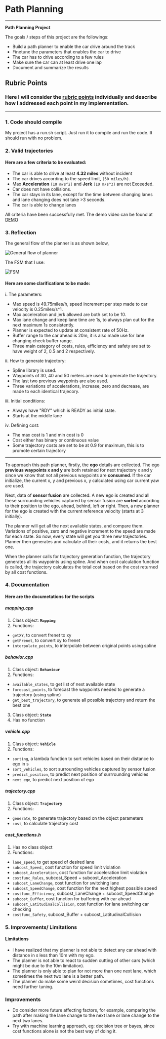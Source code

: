 # **Path Planning** 

---

**Path Planning Project**

The goals / steps of this project are the followings:
* Build a path planner to enable the car drive around the track
* Finetune the parameters that enables the car to drive
* The car has to drive according to a few rules
* Make sure the car can at least drive one lap
* Document and summarize the results

[//]: # (Image References)

[flowchart]: ./flowchart.png "General flow of planner"
[FSM]: ./FSM.png "FSM"

## Rubric Points
### Here I will consider the [rubric points](https://review.udacity.com/#!/rubrics/1971/view) individually and describe how I addressed each point in my implementation.  

---

### 1. Code should compile

My project has a run.sh script. Just run it to compile and run the code. It should run with no problem.


### 2. Valid trajectories

#### Here are a few criteria to be evaluated:
* The car is able to drive at least **4.32 miles** without incident
* The car drives according to the speed limit, `(50 miles/h)`.
* Max **Acceleration** `(10 m/s^2)` and **Jerk** `(10 m/s^3)` are not Exceeded.
* Car does not have collisions.
* The car stays in its lane, except for the time between changing lanes and lane changing does not take >3 seconds.
* The car is able to change lanes

All criteria have been successfully met. The demo video can be found at [DEMO](https://youtu.be/eMWW5sSe0bg)


### 3. Reflection

The general flow of the planner is as shown below,

![General flow of planner][flowchart]

The FSM that I use:

![FSM][FSM]

#### Here are some clarifications to be made:
i. The parameters:
- Max speed is 49.75miles/h, speed increment per step made to car velocity is 0.25miles/s^1.
- Max acceleration and jerk allowed are both set to be 10.
- Max lane change and keep lane time are 1s, to always plan out for the next maximum 1s consistently.
- Planner is expected to update at consistent rate of 50Hz.
- Buffer range to the car ahead is 20m, it is also made use for lane changing check buffer range.
- Three main category of costs, rules, efficiency and safety are set to have weight of 2, 0.5 and 2 respectively.

ii. How to generate trajectory:
- Spline library is used.
- Waypoints of 30, 40 and 50 meters are used to generate the trajectory.
- The last two previous waypoints are also used.
- Three variations of accelerations, increase, zero and decrease, are made to each identical trajecory.

iii. Initial conditions:
- Always have "RDY" which is READY as initial state.
- Starts at the middle lane

iv. Defining cost:
- The max cost is 1 and min cost is 0
- Cost either has binary or continuous value
- Some trajectory costs are set to be at 0.9 for maximum, this is to promote certain trajectory

---

To approach this path planner, firstly, the **ego** details are collected. The ego **previous waypoints x and y** are both retained for next trajectory x and y since we know that not all previous waypoints are **consumed**. If the car initialize, the current x, y and previous x, y calculated using car current yaw are used.

Next, data of **sensor fusion** are collected. A new ego is created and all these surrounding vehicles captured by sensor fusion are **sorted** according to their position to the ego, ahead, behind, left or right. Then, a new planner for the ego is created with the current reference velocity (starts at 3 initially).

The planner will get all the next available states, and compare them. Variations of positive, zero and negative increment to the speed are made for each state. So now, every state will get you three new trajectories. Planner then generates and calculate all their costs, and it returns the best one.

When the planner calls for trajectory generation function, the trajectory generates all its waypoints using spline. And when cost calculation function is called, the trajectory calculates the total cost based on the cost returned by all cost functions.


### 4. Documentation

#### Here are the documetations for the scripts

##### mapping.cpp
1. Class object: **`Mapping`**
2. Functions:
  - `getXY`, to convert frenet to xy
  - `getFrenet`, to convert xy to frenet
  - `interpolate_points`, to interpolate between original points using spline

##### behavior.cpp
1. Class object: **`Behaviour`**
2. Functions:
  - `available_states`, to get list of next available state
  - `forecast_points`, to forecast the waypoints needed to generate a trajectory (using spline)
  - `get_best_trajectory`, to generate all possible trajectory and return the best one
3. Class object: **`State`**
4. Has no function

##### vehicle.cpp
1. Class object: **`Vehicle`**
2. Functions:
  - `sorting`, a lambda function to sort vehicles based on their distance to ego in s
  - `sort_vehicles`, to sort surrounding vehicles captured by sensor fusion
  - `predict_position`, to predict next position of surrrounding vehicles
  - `next_ego`, to predict next position of ego

##### trajectory.cpp
1. Class object: **`Trajectory`**
2. Functions:
  - `generate`, to generate trajectory based on the object parameters
  - `cost`, to calculate trajectory cost

##### cost_functions.h
1. Has no class object
2. Functions:
  - `lane_speed`, to get speed of desired lane
  - `subcost_Speed`:, cost function for speed limit violation
  - `subcost_Acceleration`, cost function for acceleration limit violation
  - `costfunc_Rules`, subcost_Speed + subcost_Acceleration
  - `subcost_LaneChange`, cost function for switching lane
  - `subcost_SpeedChange`, cost function for the next highest possible speed
  - `costfunc_Efficiency`, subcost_LaneChange + subcost_SpeedChange
  - `subcost_Buffer`, cost function for buffering with car ahead
  - `subcost_LatitudinalCollision`, cost function for lane switching car checking
  - `costfunc_Safety`, subcost_Buffer + subcost_LatitudinalCollision

### 5. Improvements/ Limitations

#### Limitations
* I have realized that my planner is not able to detect any car ahead with distance in s less than 10m with my ego.
* The planner is not able to react to sudden cutting of other cars (which might be due to the 10m limitation).
* The planner is only able to plan for not more than one next lane, which sometimes the next two lane is a better path.
* The planner do make some weird decision sometimes, cost functions need further tuning.

### Improvements
* Do consider more future affecting factors, for example, comparing the path after making the lane change to the next lane or lane change to the next two lanes.
* Try with machine learning approach, eg: decision tree or bayes, since cost functions alone is not the best way of doing it.


